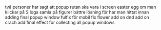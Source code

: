 två personer har sagt att popup rutan ska vara i screen
easter egg om man klickar på S loga
samla på figurer 
bättre lösning för har man hittat innan 
adding final popup window 
fulfix för mobil
fix flower
add on dnd
add on crach
add final effect for collecting all popup windows